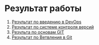 # Результат работы
1. [Результат по введению в DevOps](/%D0%92%D0%B2%D0%B5%D0%B4%D0%B5%D0%BD%D0%B8%D0%B5%20%D0%B2%20DevOps/README.md "Результат по введению в DevOps")
2. [Результат по системе контроля версий](/%D0%A1%D0%B8%D1%81%D1%82%D0%B5%D0%BC%D1%8B%20%D0%BA%D0%BE%D0%BD%D1%82%D1%80%D0%BE%D0%BB%D1%8F%20%D0%B2%D0%B5%D1%80%D1%81%D0%B8%D0%B9/README.md "Результат по системе контроля версий" )
3. [Результа по основам GIT](/%D0%9E%D1%81%D0%BD%D0%BE%D0%B2%D1%8B%20GIT/README.md "Результа по основам GIT")
4. [Результат по Ветвления в Git](/branching/README.md "Результат по Ветвления в Git")